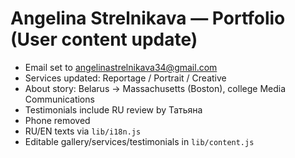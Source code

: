 
# Angelina Strelnikava — Portfolio (User content update)
- Email set to angelinastrelnikava34@gmail.com
- Services updated: Reportage / Portrait / Creative
- About story: Belarus → Massachusetts (Boston), college Media Communications
- Testimonials include RU review by Татьяна
- Phone removed
- RU/EN texts via `lib/i18n.js`
- Editable gallery/services/testimonials in `lib/content.js`
